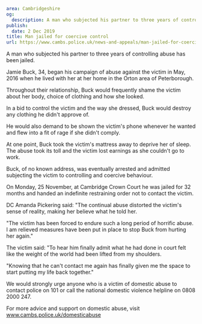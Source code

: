 ```yaml
area: Cambridgeshire
og:
  description: A man who subjected his partner to three years of controlling abuse has been jailed.
publish:
  date: 2 Dec 2019
title: Man jailed for coercive control
url: https://www.cambs.police.uk/news-and-appeals/man-jailed-for-coercive-control
```

A man who subjected his partner to three years of controlling abuse has been jailed.

Jamie Buck, 34, began his campaign of abuse against the victim in May, 2016 when he lived with her at her home in the Orton area of Peterborough.

Throughout their relationship, Buck would frequently shame the victim about her body, choice of clothing and how she looked.

In a bid to control the victim and the way she dressed, Buck would destroy any clothing he didn't approve of.

He would also demand to be shown the victim's phone whenever he wanted and flew into a fit of rage if she didn't comply.

At one point, Buck took the victim's mattress away to deprive her of sleep. The abuse took its toll and the victim lost earnings as she couldn't go to work.

Buck, of no known address, was eventually arrested and admitted subjecting the victim to controlling and coercive behaviour.

On Monday, 25 November, at Cambridge Crown Court he was jailed for 32 months and handed an indefinite restraining order not to contact the victim.

DC Amanda Pickering said: "The continual abuse distorted the victim's sense of reality, making her believe what he told her.

"The victim has been forced to endure such a long period of horrific abuse. I am relieved measures have been put in place to stop Buck from hurting her again."

The victim said: "To hear him finally admit what he had done in court felt like the weight of the world had been lifted from my shoulders.

"Knowing that he can't contact me again has finally given me the space to start putting my life back together."

We would strongly urge anyone who is a victim of domestic abuse to contact police on 101 or call the national domestic violence helpline on 0808 2000 247.

For more advice and support on domestic abuse, visit www.cambs.police.uk/domesticabuse
